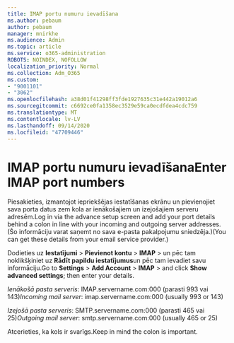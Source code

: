 ```yaml
---
title: IMAP portu numuru ievadīšana
ms.author: pebaum
author: pebaum
manager: mnirkhe
ms.audience: Admin
ms.topic: article
ms.service: o365-administration
ROBOTS: NOINDEX, NOFOLLOW
localization_priority: Normal
ms.collection: Adm_O365
ms.custom:
- "9001101"
- "3062"
ms.openlocfilehash: a38d01f41298ff3fde1927635c31e442a19012a6
ms.sourcegitcommit: c6692ce0fa1358ec3529e59ca0ecdfdea4cdc759
ms.translationtype: MT
ms.contentlocale: lv-LV
ms.lasthandoff: 09/14/2020
ms.locfileid: "47709446"
---
```

# <a name="enter-imap-port-numbers"></a><span data-ttu-id="4fde7-102">IMAP portu numuru ievadīšana</span><span class="sxs-lookup"><span data-stu-id="4fde7-102">Enter IMAP port numbers</span></span>

<span data-ttu-id="4fde7-103">Piesakieties, izmantojot iepriekšējas iestatīšanas ekrānu un pievienojiet sava porta datus zem kola ar ienākošajiem un izejošajiem serveru adresēm.</span><span class="sxs-lookup"><span data-stu-id="4fde7-103">Log in via the advance setup screen and add your port details behind a colon in line with your incoming and outgoing server addresses.</span></span> <span data-ttu-id="4fde7-104">(Šo informāciju varat saņemt no sava e-pasta pakalpojumu sniedzēja.)</span><span class="sxs-lookup"><span data-stu-id="4fde7-104">(You can get these details from your email service provider.)</span></span> 

<span data-ttu-id="4fde7-105">Dodieties uz **Iestatījumi**  >  **Pievienot kontu**  >  **IMAP** > un pēc tam noklikšķiniet uz **Rādīt papildu iestatījumus**un pēc tam ievadiet savu informāciju.</span><span class="sxs-lookup"><span data-stu-id="4fde7-105">Go to **Settings** > **Add Account** > **IMAP** > and click **Show advanced settings**; then enter your details.</span></span> 

<span data-ttu-id="4fde7-106">*Ienākošā pasta serveris*: IMAP.servername.com:000 (parasti 993 vai 143)</span><span class="sxs-lookup"><span data-stu-id="4fde7-106">*Incoming mail server*: imap.servername.com:000 (usually 993 or 143)</span></span> 

<span data-ttu-id="4fde7-107">*Izejošā pasta serveris*: SMTP.servername.com:000 (parasti 465 vai 25)</span><span class="sxs-lookup"><span data-stu-id="4fde7-107">*Outgoing mail server*: smtp.servername.com:000 (usually 465 or 25)</span></span> 

<span data-ttu-id="4fde7-108">Atcerieties, ka kols ir svarīgs.</span><span class="sxs-lookup"><span data-stu-id="4fde7-108">Keep in mind the colon is important.</span></span> 
